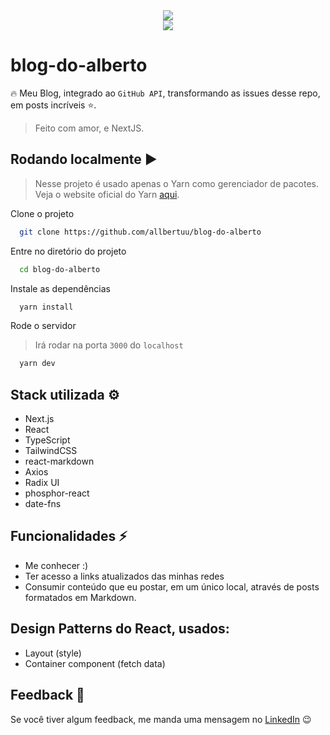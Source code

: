 <div align="center">
  <img src="https://img.shields.io/badge/status-completed-brightgreen" />
</div>

<div align="center">
  <img src="https://img.shields.io/badge/NextJS-black?&logo=next.js&logoColor=white" />
</div>

# blog-do-alberto
🔥 Meu Blog, integrado ao `GitHub API`, transformando as issues desse repo, em posts incríveis ⭐.  
> Feito com amor, e NextJS.

## Rodando localmente ▶

> Nesse projeto é usado apenas o Yarn como gerenciador de pacotes. Veja o website oficial do Yarn [aqui](https://yarnpkg.com/).

Clone o projeto

```bash
  git clone https://github.com/allbertuu/blog-do-alberto
```

Entre no diretório do projeto

```bash
  cd blog-do-alberto
```

Instale as dependências

```bash
  yarn install
```

Rode o servidor
> Irá rodar na porta `3000` do `localhost`
```bash
  yarn dev
```

## Stack utilizada ⚙

- Next.js
- React
- TypeScript
- TailwindCSS
- react-markdown
- Axios
- Radix UI
- phosphor-react
- date-fns


## Funcionalidades ⚡
- Me conhecer :)
- Ter acesso a links atualizados das minhas redes
- Consumir conteúdo que eu postar, em um único local, através de posts formatados em Markdown.

## Design Patterns do React, usados:
- Layout (style)
- Container component (fetch data) 


## Feedback 💬

Se você tiver algum feedback, me manda uma mensagem no [LinkedIn](https://www.linkedin.com/in/albertov-albuquerque/) 😉
